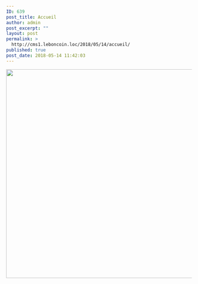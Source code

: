```yaml
---
ID: 639
post_title: Accueil
author: admin
post_excerpt: ""
layout: post
permalink: >
  http://cms1.leboncoin.loc/2018/05/14/accueil/
published: true
post_date: 2018-05-14 11:42:03
---
```

<a href="http://cms1.leboncoin.loc/wp-content/uploads/2018/05/Leboncoin.fr_Logo.png"><img class="aligncenter size-full wp-image-668" src="http://cms1.leboncoin.loc/wp-content/uploads/2018/05/Leboncoin.fr_Logo.png" alt="" width="2618" height="566" /></a>